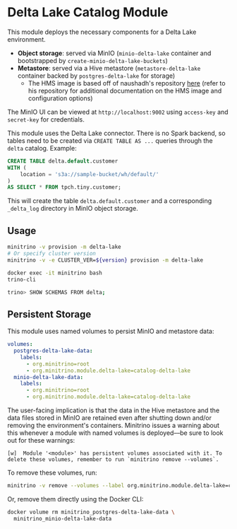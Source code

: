 # Delta Lake Catalog Module

This module deploys the necessary components for a Delta Lake environment.

- **Object storage**: served via MinIO (`minio-delta-lake` container and
  bootstrapped by `create-minio-delta-lake-buckets`)
- **Metastore**: served via a Hive metastore (`metastore-delta-lake` container
  backed by `postgres-delta-lake` for storage)
  - The HMS image is based off of naushadh's repository
    [here](https://github.com/naushadh/hive-metastore) (refer to his repository
    for additional documentation on the HMS image and configuration options)

The MinIO UI can be viewed at `http://localhost:9002` using `access-key` and
`secret-key` for credentials.

This module uses the Delta Lake connector. There is no Spark backend, so tables
need to be created via `CREATE TABLE AS ...` queries through the `delta`
catalog. Example:

```sql
CREATE TABLE delta.default.customer 
WITH (
    location = 's3a://sample-bucket/wh/default/'
)
AS SELECT * FROM tpch.tiny.customer;
```

This will create the table `delta.default.customer` and a corresponding
`_delta_log` directory in MinIO object storage.

## Usage

```sh
minitrino -v provision -m delta-lake
# Or specify cluster version
minitrino -v -e CLUSTER_VER=${version} provision -m delta-lake

docker exec -it minitrino bash 
trino-cli

trino> SHOW SCHEMAS FROM delta;
```

## Persistent Storage

This module uses named volumes to persist MinIO and metastore data:

```yaml
volumes:
  postgres-delta-lake-data:
    labels:
      - org.minitrino=root
      - org.minitrino.module.delta-lake=catalog-delta-lake
  minio-delta-lake-data:
    labels:
      - org.minitrino=root
      - org.minitrino.module.delta-lake=catalog-delta-lake
```

The user-facing implication is that the data in the Hive metastore and the data
files stored in MinIO are retained even after shutting down and/or removing the
environment's containers. Minitrino issues a warning about this whenever a
module with named volumes is deployed––be sure to look out for these warnings:

```log
[w]  Module '<module>' has persistent volumes associated with it. To delete these volumes, remember to run `minitrino remove --volumes`.
```

To remove these volumes, run:

```sh
minitrino -v remove --volumes --label org.minitrino.module.delta-lake=catalog-delta-lake
```
  
Or, remove them directly using the Docker CLI:

```sh
docker volume rm minitrino_postgres-delta-lake-data \
  minitrino_minio-delta-lake-data
```
